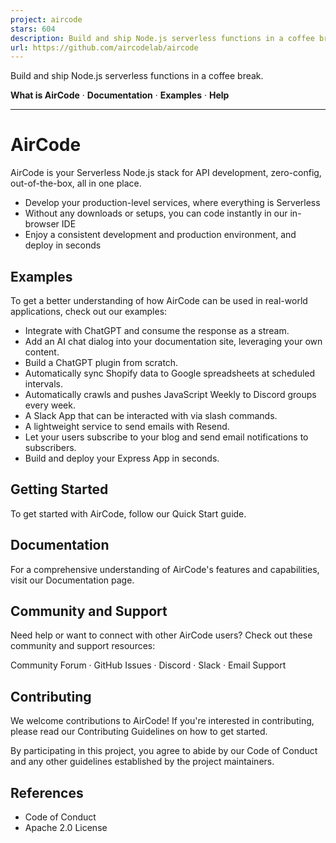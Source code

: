 ```yaml
---
project: aircode
stars: 604
description: Build and ship Node.js serverless functions in a coffee break.
url: https://github.com/aircodelab/aircode
---
```


Build and ship Node.js serverless functions in a coffee break.

**What is AirCode** · **Documentation** · **Examples** · **Help**

* * *

AirCode
=======

AirCode is your Serverless Node.js stack for API development, zero-config, out-of-the-box, all in one place.

-   Develop your production-level services, where everything is Serverless
-   Without any downloads or setups, you can code instantly in our in-browser IDE
-   Enjoy a consistent development and production environment, and deploy in seconds

Examples
--------

To get a better understanding of how AirCode can be used in real-world applications, check out our examples:

-   Integrate with ChatGPT and consume the response as a stream.
-   Add an AI chat dialog into your documentation site, leveraging your own content.
-   Build a ChatGPT plugin from scratch.
-   Automatically sync Shopify data to Google spreadsheets at scheduled intervals.
-   Automatically crawls and pushes JavaScript Weekly to Discord groups every week.
-   A Slack App that can be interacted with via slash commands.
-   A lightweight service to send emails with Resend.
-   Let your users subscribe to your blog and send email notifications to subscribers.
-   Build and deploy your Express App in seconds.

Getting Started
---------------

To get started with AirCode, follow our Quick Start guide.

Documentation
-------------

For a comprehensive understanding of AirCode's features and capabilities, visit our Documentation page.

Community and Support
---------------------

Need help or want to connect with other AirCode users? Check out these community and support resources:

Community Forum · GitHub Issues · Discord · Slack · Email Support

Contributing
------------

We welcome contributions to AirCode! If you're interested in contributing, please read our Contributing Guidelines on how to get started.

By participating in this project, you agree to abide by our Code of Conduct and any other guidelines established by the project maintainers.

References
----------

-   Code of Conduct
-   Apache 2.0 License
